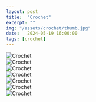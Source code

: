 ```yaml
---
layout: post
title:  "Crochet"
excerpt: ""
img: "/assets/crochet/thumb.jpg"
date:   2024-05-19 16:00:00
tags: [crochet]
---
```


<div class="art">

  <div class="crochetpiece">
    <img src="/assets/crochet/red_and_pink.jpg" alt="Crochet" />
  </div>

  <div class="crochetpiece">
    <img src="/assets/crochet/colorful.jpg" alt="Crochet" />
  </div>

  <div class="crochetpiece">
    <img src="/assets/crochet/mandala_sunflower.jpg" alt="Crochet" />
  </div>

  <div class="crochetpiece">
    <img src="/assets/crochet/blue.jpg" alt="Crochet" />
  </div>

  <div class="crochetpiece">
    <img src="/assets/crochet/green_pick.jpg" alt="Crochet" />
  </div>

  <div class="crochetpiece">
    <img src="/assets/crochet/blue_white.jpg" alt="Crochet" />
  </div>

  <div class="crochetpiece">
    <img src="/assets/crochet/sky.jpg" alt="Crochet" />
  </div>

</div>
